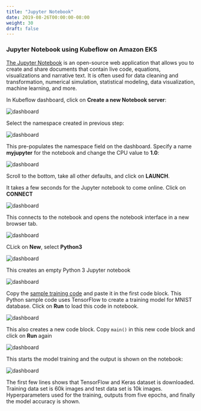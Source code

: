 ```yaml
---
title: "Jupyter Notebook"
date: 2019-08-26T00:00:00-08:00
weight: 30
draft: false
---
```


### Jupyter Notebook using Kubeflow on Amazon EKS

[The Jupyter Notebook](https://jupyter.org/) is an open-source web application that allows you to create and share documents that contain live code, equations, visualizations and narrative text. It is often used for data cleaning and transformation, numerical simulation, statistical modeling, data visualization, machine learning, and more.

In Kubeflow dashboard, click on **Create a new Notebook server**:

![dashboard](/images/kubeflow/dashboard-new-notebook-server.png)

Select the namespace created in previous step:

![dashboard](/images/kubeflow/jupyter-select-namespace.png)

This pre-populates the namespace field on the dashboard. Specify a name **myjupyter** for the notebook and change the CPU value to **1.0**:

![dashboard](/images/kubeflow/jupyter-name-cpu.png)

Scroll to the bottom, take all other defaults, and click on **LAUNCH**.

It takes a few seconds for the Jupyter notebook to come online. Click on **CONNECT**

![dashboard](/images/kubeflow/jupyter-notebook-servers.png)

This connects to the notebook and opens the notebook interface in a new browser tab.

![dashboard](/images/kubeflow/jupyter-new-notebook.png)

CLick on **New**, select **Python3**

![dashboard](/images/kubeflow/jupyter-new-python3-notebook.png)

This creates an empty Python 3 Jupyter notebook

![dashboard](/images/kubeflow/jupyter-empty-notebook.png)

Copy the [sample training code](https://eksworkshop.com/kubeflow/kubeflow.files/mnist-tensorflow.py) and paste it in the first code block. This Python sample code uses TensorFlow to create a training model for MNIST database. Click on **Run** to load this code in notebook.

![dashboard](/images/kubeflow/jupyter-mnist-code.png)

This also creates a new code block. Copy `main()` in this new code block and click on **Run** again

![dashboard](/images/kubeflow/jupyter-mnist-code-main.png)

This starts the model training and the output is shown on the notebook:

![dashboard](/images/kubeflow/jupyter-mnist-training.png)

The first few lines shows that TensorFlow and Keras dataset is downloaded. Training data set is 60k images and test data set is 10k images. Hyperparameters used for the training, outputs from five epochs, and finally the model accuracy is shown.

